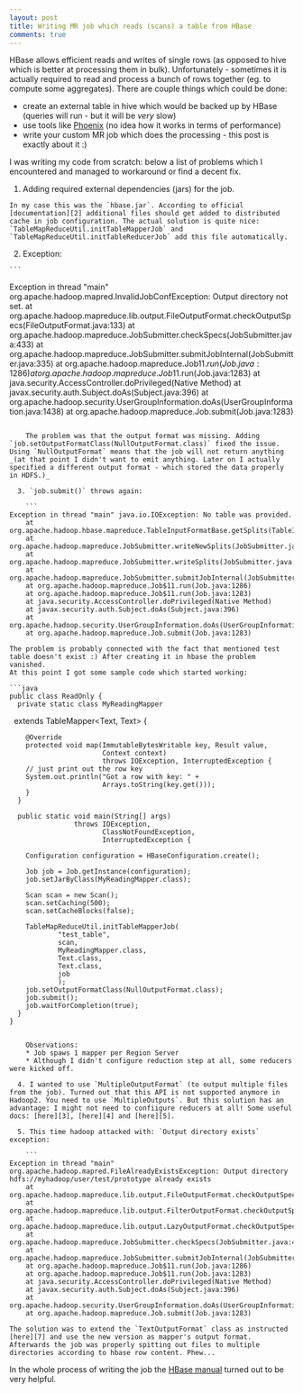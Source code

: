 ```yaml
---
layout: post
title: Writing MR job which reads (scans) a table from HBase
comments: true
---
```


HBase allows efficient reads and writes of single rows (as opposed to hive which is better at processing them in bulk). Unfortunately - sometimes it is actually required to read and process a bunch of rows together (eg. to compute some aggregates). There are couple things which could be done:

  * create an external table in hive which would be backed up by HBase (queries will run - but it will be _very_ slow)
  * use tools like [Phoenix][1] (no idea how it works in terms of performance)
  * write your custom MR job which does the processing - this post is exactly about it :)

I was writing my code from scratch: below a list of problems which I encountered and managed to workaround or find a decent fix.

  1. Adding required external dependencies (jars) for the job. 

    In my case this was the `hbase.jar`. According to official [documentation][2] additional files should get added to distributed cache in job configuration. The actual solution is quite nice: `TableMapReduceUtil.initTableMapperJob` and `TableMapReduceUtil.initTableReducerJob` add this file automatically. 

  2. Exception:

    ```
Exception in thread "main" org.apache.hadoop.mapred.InvalidJobConfException: Output directory not set.
    at org.apache.hadoop.mapreduce.lib.output.FileOutputFormat.checkOutputSpecs(FileOutputFormat.java:133)
    at org.apache.hadoop.mapreduce.JobSubmitter.checkSpecs(JobSubmitter.java:433)
    at org.apache.hadoop.mapreduce.JobSubmitter.submitJobInternal(JobSubmitter.java:335)
    at org.apache.hadoop.mapreduce.Job$11.run(Job.java:1286)
    at org.apache.hadoop.mapreduce.Job$11.run(Job.java:1283)
    at java.security.AccessController.doPrivileged(Native Method)
    at javax.security.auth.Subject.doAs(Subject.java:396)
    at org.apache.hadoop.security.UserGroupInformation.doAs(UserGroupInformation.java:1438)
    at org.apache.hadoop.mapreduce.Job.submit(Job.java:1283)
```

    The problem was that the output format was missing. Adding `job.setOutputFormatClass(NullOutputFormat.class)` fixed the issue. Using `NullOutputFormat` means that the job will not return anything _(at that point I didn't want to emit anything. Later on I actually specified a different output format - which stored the data properly in HDFS.)_

  3. `job.submit()` throws again:

    ```
Exception in thread "main" java.io.IOException: No table was provided.
    at org.apache.hadoop.hbase.mapreduce.TableInputFormatBase.getSplits(TableInputFormatBase.java:152)
    at org.apache.hadoop.mapreduce.JobSubmitter.writeNewSplits(JobSubmitter.java:468)
    at org.apache.hadoop.mapreduce.JobSubmitter.writeSplits(JobSubmitter.java:485)
    at org.apache.hadoop.mapreduce.JobSubmitter.submitJobInternal(JobSubmitter.java:369)
    at org.apache.hadoop.mapreduce.Job$11.run(Job.java:1286)
    at org.apache.hadoop.mapreduce.Job$11.run(Job.java:1283)
    at java.security.AccessController.doPrivileged(Native Method)
    at javax.security.auth.Subject.doAs(Subject.java:396)
    at org.apache.hadoop.security.UserGroupInformation.doAs(UserGroupInformation.java:1438)
    at org.apache.hadoop.mapreduce.Job.submit(Job.java:1283)
```

    The problem is probably connected with the fact that mentioned test table doesn't exist :) After creating it in hbase the problem vanished.
    At this point I got some sample code which started working: 

    ```java
    public class ReadOnly {
      private static class MyReadingMapper 
                           extends TableMapper<Text, Text> {
      
        @Override
        protected void map(ImmutableBytesWritable key, Result value, 
                           Context context) 
                           throws IOException, InterruptedException {
        // just print out the row key
        System.out.println("Got a row with key: " + 
                           Arrays.toString(key.get()));
        }
      }
  
      public static void main(String[] args) 
                    throws IOException, 
                           ClassNotFoundException, 
                           InterruptedException {

        Configuration configuration = HBaseConfiguration.create();

        Job job = Job.getInstance(configuration);
        job.setJarByClass(MyReadingMapper.class);

        Scan scan = new Scan();
        scan.setCaching(500);
        scan.setCacheBlocks(false);
        
        TableMapReduceUtil.initTableMapperJob(
                "test_table",
                scan,
                MyReadingMapper.class,
                Text.class,
                Text.class,
                job
                );
        job.setOutputFormatClass(NullOutputFormat.class);
        job.submit();
        job.waitForCompletion(true);
      }
    }
```

    Observations: 
    * Job spaws 1 mapper per Region Server
    * Although I didn't configure reduction step at all, some reducers were kicked off.

  4. I wanted to use `MultipleOutputFormat` (to output multiple files from the job). Turned out that this API is not supported anymore in Hadoop2. You need to use `MultipleOutputs`. But this solution has an advantage: I might not need to confiigure reducers at all! Some useful docs: [here][3], [here][4] and [here][5].

  5. This time hadoop attacked with: `Output directory exists` exception:

    ```
Exception in thread "main" org.apache.hadoop.mapred.FileAlreadyExistsException: Output directory hdfs://myhadoop/user/test/prototype already exists
    at org.apache.hadoop.mapreduce.lib.output.FileOutputFormat.checkOutputSpecs(FileOutputFormat.java:141)
    at org.apache.hadoop.mapreduce.lib.output.FilterOutputFormat.checkOutputSpecs(FilterOutputFormat.java:61)
    at org.apache.hadoop.mapreduce.lib.output.LazyOutputFormat.checkOutputSpecs(LazyOutputFormat.java:83)
    at org.apache.hadoop.mapreduce.JobSubmitter.checkSpecs(JobSubmitter.java:433)
    at org.apache.hadoop.mapreduce.JobSubmitter.submitJobInternal(JobSubmitter.java:335)
    at org.apache.hadoop.mapreduce.Job$11.run(Job.java:1286)
    at org.apache.hadoop.mapreduce.Job$11.run(Job.java:1283)
    at java.security.AccessController.doPrivileged(Native Method)
    at javax.security.auth.Subject.doAs(Subject.java:396)
    at org.apache.hadoop.security.UserGroupInformation.doAs(UserGroupInformation.java:1438)
    at org.apache.hadoop.mapreduce.Job.submit(Job.java:1283)
```

    The solution was to extend the `TextOutputFormat` class as instructed [here][7] and use the new version as mapper's output format. Afterwards the job was properly spitting out files to multiple directories according to hbase row content. Phew...

In the whole process of writing the job the [HBase manual][6] turned out to be very helpful.

[1]: http://phoenix.apache.org/
[2]: http://hadoop.apache.org/docs/r2.3.0/api/org/apache/hadoop/filecache/DistributedCache.html
[3]: http://stackoverflow.com/questions/15100621/multipletextoutputformat-alternative-in-new-api
[4]: http://stackoverflow.com/questions/20209060/hadoop-multipleoutputformat-support-for-with-org-apache-hadoop-mapreduce-job
[5]: http://hadoop.apache.org/docs/current/api/org/apache/hadoop/mapreduce/lib/output/MultipleOutputs.html
[6]: http://hbase.apache.org/book/mapreduce.example.html
[7]: http://mail-archives.apache.org/mod_mbox/hadoop-mapreduce-user/201204.mbox/%3CCA0E4C80784FAE4398333564344FDB8F997E3BFBF6@EXCHANGE08.webde.local%3E

